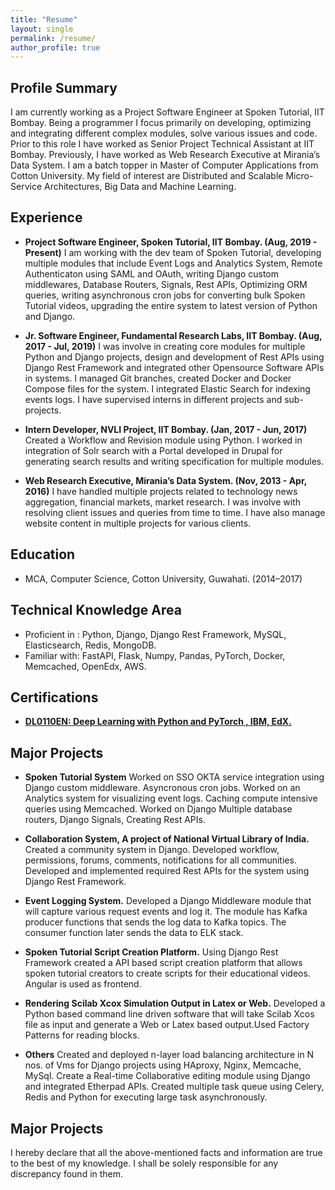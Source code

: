 ```yaml
---
title: "Resume"
layout: single
permalink: /resume/
author_profile: true
---
```



## Profile Summary

I am currently working as a Project Software Engineer at Spoken Tutorial, IIT Bombay.
Being a programmer I focus primarily on developing, optimizing and integrating different
complex modules, solve various issues and code. Prior to this role I have worked as
Senior Project Technical Assistant at IIT Bombay. Previously, I have worked as Web
Research Executive at Mirania’s Data System. I am a batch topper in Master of
Computer Applications from Cotton University. My field of interest are Distributed
and Scalable Micro-Service Architectures, Big Data and Machine Learning.

## Experience

* **Project Software Engineer, Spoken Tutorial, IIT Bombay. (Aug, 2019 - Present)**
I am working with the dev team of Spoken Tutorial, developing multiple modules that include
Event Logs and Analytics System, Remote Authenticaton using SAML and OAuth, writing
Django custom middlewares, Database Routers, Signals, Rest APIs, Optimizing ORM queries,
writing asynchronous cron jobs for converting bulk Spoken Tutorial videos, upgrading the entire
system to latest version of Python and Django.

* **Jr. Software Engineer, Fundamental Research Labs, IIT Bombay. (Aug, 2017 - Jul, 2019)**
I was involve in creating core modules for multiple Python and Django projects, design and
development of Rest APIs using Django Rest Framework and integrated other Opensource
Software APIs in systems. I managed Git branches, created Docker and Docker Compose files
for the system. I integrated Elastic Search for indexing events logs. I have supervised interns
in different projects and sub-projects.

* **Intern Developer, NVLI Project, IIT Bombay. (Jan, 2017 - Jun, 2017)**
Created a Workflow and Revision module using Python. I worked in integration of Solr search
with a Portal developed in Drupal for generating search results and writing specification for
multiple modules.

* **Web Research Executive, Mirania’s Data System. (Nov, 2013 - Apr, 2016)**
I have handled multiple projects related to technology news aggregation, financial markets,
market research. I was involve with resolving client issues and queries from time to time. I
have also manage website content in multiple projects for various clients.

## Education

* MCA, Computer Science, Cotton University, Guwahati. (2014–2017)

## Technical Knowledge Area

* Proficient in : Python, Django, Django Rest Framework, MySQL, Elasticsearch, Redis, MongoDB.
* Familiar with: FastAPI, Flask, Numpy, Pandas, PyTorch, Docker, Memcached, OpenEdx, AWS.

## Certifications

* [**DL0110EN: Deep Learning with Python and PyTorch , IBM, EdX.**](https://courses.edx.org/certificates/1a59f66a3a344a929efefb0c13af2bf7)

## Major Projects

* **Spoken Tutorial System**
Worked on SSO OKTA service integration using Django custom middleware. Asyncronous cron
jobs. Worked on an Analytics system for visualizing event logs. Caching compute intensive
queries using Memcached. Worked on Django Multiple database routers, Django Signals,
Creating Rest APIs.

* **Collaboration System, A project of National Virtual Library of India.** 
Created a community system in Django. Developed workflow, permissions, forums, comments,
notifications for all communities. Developed and implemented required Rest APIs for the
system using Django Rest Framework.

* **Event Logging System.** 
Developed a Django Middleware module that will capture various request events and log it. The
module has Kafka producer functions that sends the log data to Kafka topics. The consumer
function later sends the data to ELK stack.

* **Spoken Tutorial Script Creation Platform.** 
Using Django Rest Framework created a API based script creation platform that allows spoken
tutorial creators to create scripts for their educational videos. Angular is used as frontend.

* **Rendering Scilab Xcox Simulation Output in Latex or Web.** 
Developed a Python based command line driven software that will take Scilab Xcos file as
input and generate a Web or Latex based output.Used Factory Patterns for reading blocks.

* **Others** 
Created and deployed n-layer load balancing architecture in N nos. of Vms for Django projects
using HAproxy, Nginx, Memcache, MySql. Create a Real-time Collaborative editing module
using Django and integrated Etherpad APIs. Created multiple task queue using Celery, Redis
and Python for executing large task asynchronously.

## Major Projects

I hereby declare that all the above-mentioned facts and information are true to the best of my
knowledge. I shall be solely responsible for any discrepancy found in them.